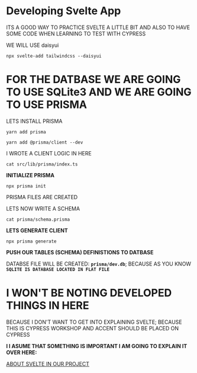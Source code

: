 # Developing Svelte App

ITS A GOOD WAY TO PRACTICE SVELTE A LITTLE BIT AND ALSO TO HAVE SOME CODE WHEN LEARNING TO TEST WITH CYPRESS

WE WILL USE daisyui

```
npx svelte-add tailwindcss --daisyui
```

# FOR THE DATBASE WE ARE GOING TO USE SQLite3 AND WE ARE GOING TO USE PRISMA

LETS INSTALL PRISMA

```
yarn add prisma 
```

```
yarn add @prisma/client --dev
```

I WROTE A CLIENT LOGIC IN HERE

```
cat src/lib/prisma/index.ts
```

**INITIALIZE PRISMA**

```
npx prisma init
```

PRISMA FILES ARE CREATED

LETS NOW WRITE A SCHEMA

```
cat prisma/schema.prisma
```

**LETS GENERATE CLIENT**

```
npx prisma generate
```

**PUSH OUR TABLES (SCHEMA) DEFINISTIONS TO DATBASE**

DATABSE FILE WILL BE CREATED: **`prisma/dev.db`**; BECAUSE AS YOU KNOW **`SQLITE IS DATABASE LOCATED IN FLAT FILE`**

# I WON'T BE NOTING DEVELOPED THINGS IN HERE

BECAUSE I DON'T WANT TO GET INTO EXPLAINING SVELTE; BECAUSE THIS IS CYPRESS WORKSHOP AND ACCENT SHOULD BE PLACED ON CYPRESS

**I I ASUME THAT SOMETHING IS IMPORTANT I AM GOING TO EXPLAIN IT OVER HERE:**

[ABOUT SVELTE IN OUR PROJECT](/__NOTES/__About_Svelte.md)